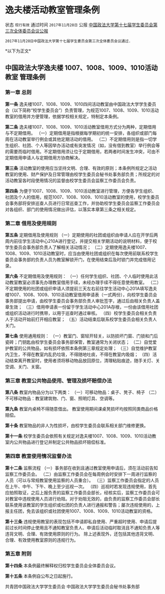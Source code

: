 # 逸夫楼活动教室管理条例

状态 `现行有效` 通过时间 `2017年11月28日` 公报 [中国政法大学第十七届学生委员会第三次全体委员会议公报](https://mp.weixin.qq.com/s/HEcptRCjRFO0eNh1cXt2LQ)

```text
2017年11月28日中国政法大学第十七届学生委员会第三次全体委员会议通过.
```

\*以下为正文\*

## 中国政法大学逸夫楼 1007、1008、1009、1010活动教室 管理条例

### 第一章 总则

**第一条** 逸夫楼1007、1008、1009、1010四间活动教室由中国政法大学学生委员会（以下简称“校学生委员会”）负责管理，为规范1007、1008、1009、1010活动教室的借用并方便管理，依据学校相关规定，特制定本条例。

**第二条** 逸夫楼1007、1008、1009、1010活动教室借用方式分为两种，定期借用与不定期借用。 （一）定期借用是指根据每学期初的统一安排，各组织或部门每周在活动教室举行例会或其他定期活动的借用。 （二）不定期借用则是指一切学生组织、社团、个人等因举办活动或有突发情况（如，没有借到教室）举行例会等的需要而临时借用。不定期借用须让位于定期借用，若两者时间发生冲突，可由不定期借用申请人与定期借用方协商解决。

**第三条** 活动教室的使用应当坚持文明、合理、有效的原则；本条例所规定之活动教室的使用、财产保护及日常管理由校学生委员会秘书处事务部负责；所规定的对活动教室各时段使用情况的监督由校学生委员会监察工作委员会负责。

**第四条** 为便于1007、1008、1009、1010活动教室进行管理，方便各学生组织、社团及个人的借用，规范1007、1008、1009、1010活动教室的使用，校学生委员会事务部将安排巡查人员进行日常巡查工作，并协助校学生委员会监察工作委员会对各组织、部门的使用情况做出评估，以落实本章第三条之相关规定。

### 第二章  借用及使用规则

**第五条** 定期借用及使用规则 （一）定期使用的社团或组织由申请人应在开学后两周内前往学生活动中心210A进行登记，并提交相关学期活动的说明材料，便于校学生委员会事务部负责人了解相关活动情况； （二）定期使用逸夫楼1007、1008、1009、1010活动教室时，应当由使用社团或组织在每次使用前联系校学生委员会事务部的负责人员为教室解锁开门，在使用结束后及时锁门并完成借用记录。

**第六条** 不定期借用及使用规则： （一）任何学生组织、社团、个人临时使用此活动教室教室必须事先办理教室借用手续，未经办理手续不得任意使用教室。 （二）不定期使用的社团或组织申请人须提前三天左右前往学生活动中心201A填写逸夫楼1007、1008、1009、1010活动教室借用申请表（一式两份），向校学生委员会事务部提出申请，由校学生委员会事务部负责人审批签字，通过后由相关负责人盖章生效； （三）借用申请表一份留于学生活动中心201A存根，一份由该借用社团或组织活动进行时携带，以用于巡查时通过审核。 （四）校学生委员会相关负责人于活动开始前打开相应教室； （五）活动结束后联系校学生委员会相关负责人关门。

**第七条** 使用通用规则： （一）教室门、窗轻开轻关，以防损坏门窗、门锁和门后瓷砖；门钥匙由校学生委员会事务部保管，教室通常为关闭状态； （二）自觉爱护教室的公共物品，如有损坏依照本条例第三章规定处理； （三）自觉维护教室内卫生，不得在教室内乱扔垃圾，不得随地吐痰，不得在教室内吸烟； （四）活动结束离开教室时，使用者须将移动物品放回原位，清理粘贴痕迹，随手关灯、关空调、关门、关窗。

### 第三章  教室公共物品使用、管理及损坏赔偿办法

**第八条** 教室内物品分为以下两类： （一）可移动物品：桌子、凳子、椅子 （二）不可移动物品：教室建筑物、门、窗、照明灯具、空调等。

**第九条** 教室内桌椅不得随意借出。 教室使用期间课桌凳损坏均按照同类商品价格赔偿。

**第十条** 教室物品的非人为性损坏，由校学生委员会联系相关部门维修更换。

**第十一条** 校学生委员会依照有关规定对逸夫楼1007、1008、1009、1010活动教室内公共物品进行登记并制定公共物品损坏赔偿标准。

### 第四章  教室使用情况监督办法

**第十二条** 监察流程 （一）事务部在收到且通过教室使用申请后，须在活动前告知监察工作委员会。 （二）由监察工作委员会在每周例会时安排下一周进行监察的人员（可以与常规教室使用监察的人员重合）。 （三）监察工作委员会指定的人员在上午、中午、下午、晚上至少巡视一次。 （四）巡视时若发现违规使用，首先应拍照取证，之后上报负责的监察工作委员会部长，经核实后，监察工作委员会可对教室中违规使用人员进行劝阻。对于劝阻无效的，由负责的监察工作委员会部长联系使用该教室的学生组织或社团的负责人进行通报和警告；屡次违规使用的，上报主任团，免去该组织或社团使用1007、1008、1009、1010活动教室的资格。

**第十三条** 违规使用教室的表现包括不申请即私自使用、严重超时使用、申请后提前过长时间停止使用且不通知教室负责人、申请后活动临时取消且不通知负责人等违背文明、合理、有效使用原则的行为。 除上述表现外，还包括其他违背文明、合理、有效使用教室原则的违规行为。

### 第五章  附则

**第十四条** 本条例最终解释权归校学生委员会全体委员会议。

**第十五条** 本条例自公布之日起施行。

共青团中国政法大学学生委员会 中国政法大学学生委员会秘书处事务部

